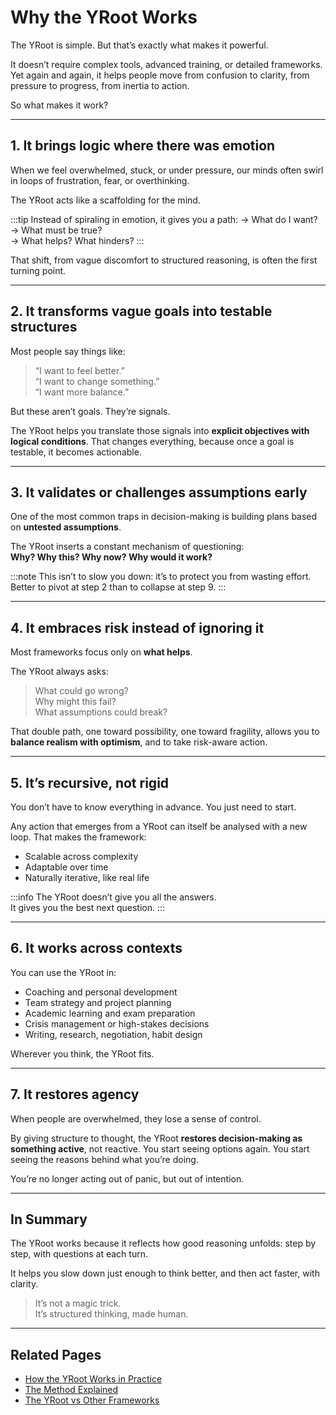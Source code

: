 # Why the YRoot Works

The YRoot is simple. But that’s exactly what makes it powerful.

It doesn’t require complex tools, advanced training, or detailed frameworks. Yet again and again, it helps people move from confusion to clarity, from pressure to progress, from inertia to action.

So what makes it work?

---

## 1. It brings logic where there was emotion

When we feel overwhelmed, stuck, or under pressure, our minds often swirl in loops of frustration, fear, or overthinking.

The YRoot acts like a scaffolding for the mind.

:::tip
Instead of spiraling in emotion, it gives you a path:
→ What do I want?  
→ What must be true?  
→ What helps? What hinders?
:::

That shift, from vague discomfort to structured reasoning, is often the first turning point.

---

## 2. It transforms vague goals into testable structures

Most people say things like:

> “I want to feel better.”  
> “I want to change something.”  
> “I want more balance.”

But these aren’t goals. They’re signals.

The YRoot helps you translate those signals into **explicit objectives with logical conditions**. That changes everything, because once a goal is testable, it becomes actionable.

---

## 3. It validates or challenges assumptions early

One of the most common traps in decision-making is building plans based on **untested assumptions**.

The YRoot inserts a constant mechanism of questioning:  
**Why? Why this? Why now? Why would it work?**

:::note
This isn’t to slow you down: it’s to protect you from wasting effort.
Better to pivot at step 2 than to collapse at step 9.
:::

---

## 4. It embraces risk instead of ignoring it

Most frameworks focus only on **what helps**.

The YRoot always asks:

> What could go wrong?  
> Why might this fail?  
> What assumptions could break?

That double path, one toward possibility, one toward fragility, allows you to **balance realism with optimism**, and to take risk-aware action.

---

## 5. It’s recursive, not rigid

You don’t have to know everything in advance. You just need to start.

Any action that emerges from a YRoot can itself be analysed with a new loop. That makes the framework:

- Scalable across complexity
- Adaptable over time
- Naturally iterative, like real life

:::info
The YRoot doesn’t give you all the answers.  
It gives you the best next question.
:::

---

## 6. It works across contexts

You can use the YRoot in:

- Coaching and personal development
- Team strategy and project planning
- Academic learning and exam preparation
- Crisis management or high-stakes decisions
- Writing, research, negotiation, habit design

Wherever you think, the YRoot fits.

---

## 7. It restores agency

When people are overwhelmed, they lose a sense of control.

By giving structure to thought, the YRoot **restores decision-making as something active**, not reactive. You start seeing options again. You start seeing the reasons behind what you’re doing.

You’re no longer acting out of panic, but out of intention.

---

## In Summary

The YRoot works because it reflects how good reasoning unfolds: step by step, with questions at each turn.

It helps you slow down just enough to think better, and then act faster, with clarity.

> It’s not a magic trick.  
> It’s structured thinking, made human.

---

## Related Pages

- [How the YRoot Works in Practice](cases.md)  
- [The Method Explained](method.md)  
- [The YRoot vs Other Frameworks](context.md)
